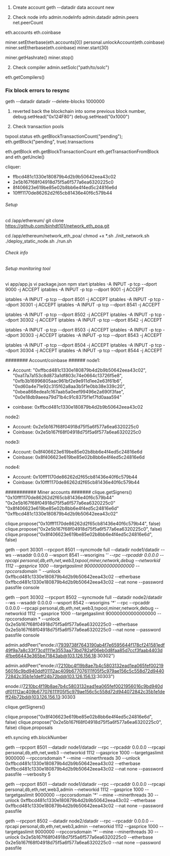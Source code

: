 1. Create account
geth --datadir data account new

2. Check node info
admin.nodeInfo
admin.datadir
admin.peers
net.peerCount

eth.accounts
eth.coinbase

miner.setEtherbase(eth.accounts[0])
personal.unlockAccount(eth.coinbase)
miner.setEtherbase(eth.coinbase)
miner.start(30)

miner.getHashrate()
miner.stop()

2. Check compiler
admin.setSolc("path/to/solc")

eth.getCompilers()

### Fix block errors to resync
geth  --datadir datadir  --delete-blocks 1000000


1. reverted back the blockchain into some previous block number,
debug.setHead("0x124F80")
debug.setHead("0x1000")

2. Check transaction pools

txpool.status
eth.getBlockTransactionCount("pending");
eth.getBlock("pending", true).transactions


eth.getBlock
eth.getBlockTransactionCount
eth.getTransactionFromBlock and
eth.getUncle()


cliquer:
+ ffbcd481c1330e180879b4d2b9b50642eea43c02
+ 2e5b167f68f04918d75f5a6f577a6ea6320225c0
+ 8f406623e619be85e02b8bb6e4f4ed5c24816e6d
+ 10fff1170de86262d2f65cb81436e40f6c579b44


######  Setup ###########
cd /app/ethereum/
git clone https://github.com/binhdt101/network_eth_poa.git

cd /app/ethereum/network_eth_poa/
chmod +x *.sh
./init_network.sh
./deploy_static_node.sh
./run.sh

###### Check info #########



###### Setup monitoring tool ######

vi app/app.js
vi package.json
npm start
iptables -A INPUT -p tcp --dport 9000 -j ACCEPT
iptables -A INPUT -p tcp --dport 9001 -j ACCEPT

iptables -A INPUT -p tcp --dport 8501 -j ACCEPT
iptables -A INPUT -p tcp --dport 30301 -j ACCEPT
iptables -A INPUT -p tcp --dport 8541 -j ACCEPT

iptables -A INPUT -p tcp --dport 8502 -j ACCEPT
iptables -A INPUT -p tcp --dport 30302 -j ACCEPT
iptables -A INPUT -p tcp --dport 8542 -j ACCEPT

iptables -A INPUT -p tcp --dport 8503 -j ACCEPT
iptables -A INPUT -p tcp --dport 30303 -j ACCEPT
iptables -A INPUT -p tcp --dport 8543 -j ACCEPT

iptables -A INPUT -p tcp --dport 8504 -j ACCEPT
iptables -A INPUT -p tcp --dport 30304 -j ACCEPT
iptables -A INPUT -p tcp --dport 8544 -j ACCEPT


######## Account/coinbase ######
node1:
 + Account:
       "0xffbcd481c1330e180879b4d2b9b50642eea43c02",
        "0xa17a7a153c8d873a1df803c74e0664c13726f5e8",
        "0xfb3b16996805aac961bf2e9e911d1ee2e63f61b6",
        "0xd60a4e71e92c315f62a8aa3b5f1e0bb38e339c20",
        "0xbea868edea1c167aab5a0eef99496e2a690f3fae",
        "0x0e18db9aeea79d71b4c91c8375f1ef7fd0aaa594"

 + coinbase:  0xffbcd481c1330e180879b4d2b9b50642eea43c02

node2:
 + Account:  0x2e5b167f68f04918d75f5a6f577a6ea6320225c0
 + Coinbase: 0x2e5b167f68f04918d75f5a6f577a6ea6320225c0


node3:
 + Account: 0x8f406623e619be85e02b8bb6e4f4ed5c24816e6d
 + Coinbase: 0x8f406623e619be85e02b8bb6e4f4ed5c24816e6d


node4:
 + Account: 0x10fff1170de86262d2f65cb81436e40f6c579b44
 + Coinbase: 0x10fff1170de86262d2f65cb81436e40f6c579b44

########### Miner accounts #######
clique.getSigners()
  "0x10fff1170de86262d2f65cb81436e40f6c579b44"
  "0x2e5b167f68f04918d75f5a6f577a6ea6320225c0"
  "0x8f406623e619be85e02b8bb6e4f4ed5c24816e6d"
  "0xffbcd481c1330e180879b4d2b9b50642eea43c02"


  clique.propose("0x10fff1170de86262d2f65cb81436e40f6c579b44", false)
  clique.propose("0x2e5b167f68f04918d75f5a6f577a6ea6320225c0", false)
  clique.propose("0x8f406623e619be85e02b8bb6e4f4ed5c24816e6d", false)

geth --port 30301 --rpcport 8501 --syncmode full --datadir node1/datadir --ws --wsaddr 0.0.0.0 --wsport 8541 --wsorigins '*' --rpc --rpcaddr 0.0.0.0 --rpcapi personal,db,eth,net,web3,txpool,miner,network,debug --networkid 1112 --gasprice 1000 --targetgaslimit 900000000000000000 --rpccorsdomain '*' --unlock 0xffbcd481c1330e180879b4d2b9b50642eea43c02 --etherbase 0xffbcd481c1330e180879b4d2b9b50642eea43c02 --nat none --password passfile console


geth --port 30302 --rpcport 8502 --syncmode full --datadir node2/datadir --ws --wsaddr 0.0.0.0 --wsport 8542 --wsorigins '*' --rpc --rpcaddr 0.0.0.0 --rpcapi personal,db,eth,net,web3,txpool,miner,network,debug --networkid 1112 --gasprice 1000 --targetgaslimit 900000000000000000 --rpccorsdomain * --unlock 0x2e5b167f68f04918d75f5a6f577a6ea6320225c0 --etherbase 0x2e5b167f68f04918d75f5a6f577a6ea6320225c0 --nat none --password passfile console



admin.addPeer("enode://7939738f7643190ab4f7e6595644f178cf241581edf49f9a7a8c33f73cd1111e3553aa73bd782af06eb0d8faa85d7ccf3faab4403d4fbe66443e365be71843ab@103.126.156.18:30302")

admin.addPeer("enode://7210bc4f19b8ae7b4c5803132ead1ea065fef0021956016c9bd940ddf01112ac409b677076111f05f5c979ae156c5c558d72d944072842c35b1e1deff24b72bd@103.126.156.13:30303")

enode://7210bc4f19b8ae7b4c5803132ead1ea065fef0021956016c9bd940ddf01112ac409b677076111f05f5c979ae156c5c558d72d944072842c35b1e1deff24b72bd@103.126.156.13:30303


clique.getSigners()

clique.propose("0x8f406623e619be85e02b8bb6e4f4ed5c24816e6d", false)
clique.propose("0x2e5b167f68f04918d75f5a6f577a6ea6320225c0", false)
clique.proposals


eth.syncing
eth.blockNumber


 geth --rpcport 8501 --datadir node1/datadir --rpc --rpcaddr 0.0.0.0 --rpcapi personal,db,eth,net,web3 --networkid 1112 --gasprice 1000 --targetgaslimit 9000000 --rpccorsdomain * --mine --minerthreads 30 --unlock 0xffbcd481c1330e180879b4d2b9b50642eea43c02 --etherbase 0xffbcd481c1330e180879b4d2b9b50642eea43c02 --nat none --password passfile --verbosity 5




 geth --rpcport 8501 --datadir node1/datadir --rpc --rpcaddr 0.0.0.0 --rpcapi personal,db,eth,net,web3,admin --networkid 1112 --gasprice 1000 --targetgaslimit 9000000 --rpccorsdomain '*' --mine --minerthreads 30 --unlock 0xffbcd481c1330e180879b4d2b9b50642eea43c02 --etherbase 0xffbcd481c1330e180879b4d2b9b50642eea43c02 --nat none --password passfile


  geth  --rpcport 8502 --datadir node2/datadir --rpc --rpcaddr 0.0.0.0 --rpcapi personal,db,eth,net,web3,admin --networkid 1112 --gasprice 1000 --targetgaslimit 9000000 --rpccorsdomain '*' --mine --minerthreads 30 --unlock 0x2e5b167f68f04918d75f5a6f577a6ea6320225c0 --etherbase 0x2e5b167f68f04918d75f5a6f577a6ea6320225c0 --nat none --password passfile
